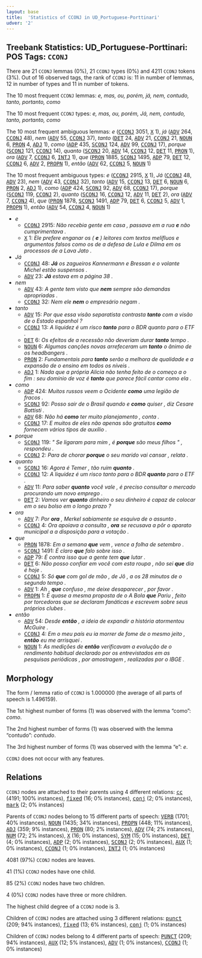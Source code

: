 ```yaml
---
layout: base
title:  'Statistics of CCONJ in UD_Portuguese-Porttinari'
udver: '2'
---
```


## Treebank Statistics: UD_Portuguese-Porttinari: POS Tags: `CCONJ`

There are 21 `CCONJ` lemmas (0%), 21 `CCONJ` types (0%) and 4211 `CCONJ` tokens (3%).
Out of 16 observed tags, the rank of `CCONJ` is: 11 in number of lemmas, 12 in number of types and 11 in number of tokens.

The 10 most frequent `CCONJ` lemmas: <em>e, mas, ou, porém, já, nem, contudo, tanto, portanto, como</em>

The 10 most frequent `CCONJ` types:  <em>e, mas, ou, porém, Já, nem, contudo, tanto, portanto, como</em>

The 10 most frequent ambiguous lemmas: <em>e</em> (<tt><a href="pt_porttinari-pos-CCONJ.html">CCONJ</a></tt> 3051, <tt><a href="pt_porttinari-pos-X.html">X</a></tt> 1), <em>já</em> (<tt><a href="pt_porttinari-pos-ADV.html">ADV</a></tt> 264, <tt><a href="pt_porttinari-pos-CCONJ.html">CCONJ</a></tt> 48), <em>nem</em> (<tt><a href="pt_porttinari-pos-ADV.html">ADV</a></tt> 55, <tt><a href="pt_porttinari-pos-CCONJ.html">CCONJ</a></tt> 37), <em>tanto</em> (<tt><a href="pt_porttinari-pos-DET.html">DET</a></tt> 24, <tt><a href="pt_porttinari-pos-ADV.html">ADV</a></tt> 21, <tt><a href="pt_porttinari-pos-CCONJ.html">CCONJ</a></tt> 21, <tt><a href="pt_porttinari-pos-NOUN.html">NOUN</a></tt> 6, <tt><a href="pt_porttinari-pos-PRON.html">PRON</a></tt> 4, <tt><a href="pt_porttinari-pos-ADJ.html">ADJ</a></tt> 1), <em>como</em> (<tt><a href="pt_porttinari-pos-ADP.html">ADP</a></tt> 435, <tt><a href="pt_porttinari-pos-SCONJ.html">SCONJ</a></tt> 124, <tt><a href="pt_porttinari-pos-ADV.html">ADV</a></tt> 99, <tt><a href="pt_porttinari-pos-CCONJ.html">CCONJ</a></tt> 17), <em>porque</em> (<tt><a href="pt_porttinari-pos-SCONJ.html">SCONJ</a></tt> 121, <tt><a href="pt_porttinari-pos-CCONJ.html">CCONJ</a></tt> 14), <em>quanto</em> (<tt><a href="pt_porttinari-pos-SCONJ.html">SCONJ</a></tt> 20, <tt><a href="pt_porttinari-pos-ADV.html">ADV</a></tt> 14, <tt><a href="pt_porttinari-pos-CCONJ.html">CCONJ</a></tt> 12, <tt><a href="pt_porttinari-pos-DET.html">DET</a></tt> 11, <tt><a href="pt_porttinari-pos-PRON.html">PRON</a></tt> 1), <em>ora</em> (<tt><a href="pt_porttinari-pos-ADV.html">ADV</a></tt> 7, <tt><a href="pt_porttinari-pos-CCONJ.html">CCONJ</a></tt> 6, <tt><a href="pt_porttinari-pos-INTJ.html">INTJ</a></tt> 1), <em>que</em> (<tt><a href="pt_porttinari-pos-PRON.html">PRON</a></tt> 1885, <tt><a href="pt_porttinari-pos-SCONJ.html">SCONJ</a></tt> 1495, <tt><a href="pt_porttinari-pos-ADP.html">ADP</a></tt> 79, <tt><a href="pt_porttinari-pos-DET.html">DET</a></tt> 12, <tt><a href="pt_porttinari-pos-CCONJ.html">CCONJ</a></tt> 6, <tt><a href="pt_porttinari-pos-ADV.html">ADV</a></tt> 2, <tt><a href="pt_porttinari-pos-PROPN.html">PROPN</a></tt> 1), <em>então</em> (<tt><a href="pt_porttinari-pos-ADV.html">ADV</a></tt> 62, <tt><a href="pt_porttinari-pos-CCONJ.html">CCONJ</a></tt> 5, <tt><a href="pt_porttinari-pos-NOUN.html">NOUN</a></tt> 1)

The 10 most frequent ambiguous types:  <em>e</em> (<tt><a href="pt_porttinari-pos-CCONJ.html">CCONJ</a></tt> 2915, <tt><a href="pt_porttinari-pos-X.html">X</a></tt> 1), <em>Já</em> (<tt><a href="pt_porttinari-pos-CCONJ.html">CCONJ</a></tt> 48, <tt><a href="pt_porttinari-pos-ADV.html">ADV</a></tt> 23), <em>nem</em> (<tt><a href="pt_porttinari-pos-ADV.html">ADV</a></tt> 43, <tt><a href="pt_porttinari-pos-CCONJ.html">CCONJ</a></tt> 32), <em>tanto</em> (<tt><a href="pt_porttinari-pos-ADV.html">ADV</a></tt> 15, <tt><a href="pt_porttinari-pos-CCONJ.html">CCONJ</a></tt> 13, <tt><a href="pt_porttinari-pos-DET.html">DET</a></tt> 6, <tt><a href="pt_porttinari-pos-NOUN.html">NOUN</a></tt> 6, <tt><a href="pt_porttinari-pos-PRON.html">PRON</a></tt> 2, <tt><a href="pt_porttinari-pos-ADJ.html">ADJ</a></tt> 1), <em>como</em> (<tt><a href="pt_porttinari-pos-ADP.html">ADP</a></tt> 424, <tt><a href="pt_porttinari-pos-SCONJ.html">SCONJ</a></tt> 92, <tt><a href="pt_porttinari-pos-ADV.html">ADV</a></tt> 68, <tt><a href="pt_porttinari-pos-CCONJ.html">CCONJ</a></tt> 17), <em>porque</em> (<tt><a href="pt_porttinari-pos-SCONJ.html">SCONJ</a></tt> 119, <tt><a href="pt_porttinari-pos-CCONJ.html">CCONJ</a></tt> 2), <em>quanto</em> (<tt><a href="pt_porttinari-pos-SCONJ.html">SCONJ</a></tt> 16, <tt><a href="pt_porttinari-pos-CCONJ.html">CCONJ</a></tt> 12, <tt><a href="pt_porttinari-pos-ADV.html">ADV</a></tt> 11, <tt><a href="pt_porttinari-pos-DET.html">DET</a></tt> 2), <em>ora</em> (<tt><a href="pt_porttinari-pos-ADV.html">ADV</a></tt> 7, <tt><a href="pt_porttinari-pos-CCONJ.html">CCONJ</a></tt> 4), <em>que</em> (<tt><a href="pt_porttinari-pos-PRON.html">PRON</a></tt> 1878, <tt><a href="pt_porttinari-pos-SCONJ.html">SCONJ</a></tt> 1491, <tt><a href="pt_porttinari-pos-ADP.html">ADP</a></tt> 79, <tt><a href="pt_porttinari-pos-DET.html">DET</a></tt> 6, <tt><a href="pt_porttinari-pos-CCONJ.html">CCONJ</a></tt> 5, <tt><a href="pt_porttinari-pos-ADV.html">ADV</a></tt> 1, <tt><a href="pt_porttinari-pos-PROPN.html">PROPN</a></tt> 1), <em>então</em> (<tt><a href="pt_porttinari-pos-ADV.html">ADV</a></tt> 54, <tt><a href="pt_porttinari-pos-CCONJ.html">CCONJ</a></tt> 4, <tt><a href="pt_porttinari-pos-NOUN.html">NOUN</a></tt> 1)


* <em>e</em>
  * <tt><a href="pt_porttinari-pos-CCONJ.html">CCONJ</a></tt> 2915: <em>Não recebia gente em casa , passava em a rua <b>e</b> não cumprimentava .</em>
  * <tt><a href="pt_porttinari-pos-X.html">X</a></tt> 1: <em>Ele prefere enganar os ( <b>e</b> ) leitores com textos melífluos e argumentos falsos como os de a defesa de Lula e Dilma em os processos de a Lava Jato .</em>
* <em>Já</em>
  * <tt><a href="pt_porttinari-pos-CCONJ.html">CCONJ</a></tt> 48: <em><b>Já</b> os zagueiros Kannermann e Bressan e o volante Michel estão suspensos .</em>
  * <tt><a href="pt_porttinari-pos-ADV.html">ADV</a></tt> 23: <em><b>Já</b> estava em a página 38 .</em>
* <em>nem</em>
  * <tt><a href="pt_porttinari-pos-ADV.html">ADV</a></tt> 43: <em>A gente tem visto que <b>nem</b> sempre são demandas apropriadas .</em>
  * <tt><a href="pt_porttinari-pos-CCONJ.html">CCONJ</a></tt> 32: <em>Nem ele <b>nem</b> o empresário negam .</em>
* <em>tanto</em>
  * <tt><a href="pt_porttinari-pos-ADV.html">ADV</a></tt> 15: <em>Por que essa visão separatista contrasta <b>tanto</b> com a visão de o Estado espanhol ?</em>
  * <tt><a href="pt_porttinari-pos-CCONJ.html">CCONJ</a></tt> 13: <em>A liquidez é um risco <b>tanto</b> para o BDR quanto para o ETF .</em>
  * <tt><a href="pt_porttinari-pos-DET.html">DET</a></tt> 6: <em>Os efeitos de a recessão não deveriam durar <b>tanto</b> tempo .</em>
  * <tt><a href="pt_porttinari-pos-NOUN.html">NOUN</a></tt> 6: <em>Algumas canções novas arrefeceram um <b>tanto</b> o ânimo de os headbangers .</em>
  * <tt><a href="pt_porttinari-pos-PRON.html">PRON</a></tt> 2: <em>Fundamentais para <b>tanto</b> serão a melhora de qualidade e a expansão de o ensino em todos os níveis .</em>
  * <tt><a href="pt_porttinari-pos-ADJ.html">ADJ</a></tt> 1: <em>Nada que a própria Alicia não tenha feito de o começo a o fim : seu domínio de voz é <b>tanto</b> que parece fácil cantar como ela .</em>
* <em>como</em>
  * <tt><a href="pt_porttinari-pos-ADP.html">ADP</a></tt> 424: <em>Muitos russos veem o Ocidente <b>como</b> uma legião de fracos .</em>
  * <tt><a href="pt_porttinari-pos-SCONJ.html">SCONJ</a></tt> 92: <em>Posso sair de o Brasil quando e <b>como</b> quiser , diz Cesare Battisti .</em>
  * <tt><a href="pt_porttinari-pos-ADV.html">ADV</a></tt> 68: <em>Não há <b>como</b> ter muito planejamento , conta .</em>
  * <tt><a href="pt_porttinari-pos-CCONJ.html">CCONJ</a></tt> 17: <em>E muitos de eles não apenas são gratuitos <b>como</b> fornecem vários tipos de auxílio .</em>
* <em>porque</em>
  * <tt><a href="pt_porttinari-pos-SCONJ.html">SCONJ</a></tt> 119: <em>" Se ligaram para mim , é <b>porque</b> são meus filhos " , respondeu .</em>
  * <tt><a href="pt_porttinari-pos-CCONJ.html">CCONJ</a></tt> 2: <em>Para de chorar <b>porque</b> o seu marido vai cansar , relata .</em>
* <em>quanto</em>
  * <tt><a href="pt_porttinari-pos-SCONJ.html">SCONJ</a></tt> 16: <em>Agora é Temer , tão ruim <b>quanto</b> .</em>
  * <tt><a href="pt_porttinari-pos-CCONJ.html">CCONJ</a></tt> 12: <em>A liquidez é um risco tanto para o BDR <b>quanto</b> para o ETF .</em>
  * <tt><a href="pt_porttinari-pos-ADV.html">ADV</a></tt> 11: <em>Para saber <b>quanto</b> você vale , é preciso consultar o mercado procurando um novo emprego .</em>
  * <tt><a href="pt_porttinari-pos-DET.html">DET</a></tt> 2: <em>Vamos ver <b>quanto</b> dinheiro o seu dinheiro é capaz de colocar em o seu bolso em o longo prazo ?</em>
* <em>ora</em>
  * <tt><a href="pt_porttinari-pos-ADV.html">ADV</a></tt> 7: <em>Por <b>ora</b> , Merkel sabiamente se esquiva de o assunto .</em>
  * <tt><a href="pt_porttinari-pos-CCONJ.html">CCONJ</a></tt> 4: <em>Ora apoiava a consulta , <b>ora</b> se recusava a pôr o aparato municipal a a disposição para a votação .</em>
* <em>que</em>
  * <tt><a href="pt_porttinari-pos-PRON.html">PRON</a></tt> 1878: <em>Em a semana <b>que</b> vem , vence a folha de setembro .</em>
  * <tt><a href="pt_porttinari-pos-SCONJ.html">SCONJ</a></tt> 1491: <em>É claro <b>que</b> falo sobre isso .</em>
  * <tt><a href="pt_porttinari-pos-ADP.html">ADP</a></tt> 79: <em>É contra isso que a gente tem <b>que</b> lutar .</em>
  * <tt><a href="pt_porttinari-pos-DET.html">DET</a></tt> 6: <em>Não posso confiar em você com esta roupa , não sei <b>que</b> dia é hoje .</em>
  * <tt><a href="pt_porttinari-pos-CCONJ.html">CCONJ</a></tt> 5: <em>Só <b>que</b> com gol de mão , de Jô , a os 28 minutos de o segundo tempo .</em>
  * <tt><a href="pt_porttinari-pos-ADV.html">ADV</a></tt> 1: <em>Ah , <b>que</b> confuso , me deixe desaparecer , por favor .</em>
  * <tt><a href="pt_porttinari-pos-PROPN.html">PROPN</a></tt> 1: <em>É quase a mesma proposta de o A Bola <b>que</b> Pariu , feito por torcedoras que se declaram fanáticas e escrevem sobre seus próprios clubes .</em>
* <em>então</em>
  * <tt><a href="pt_porttinari-pos-ADV.html">ADV</a></tt> 54: <em>Desde <b>então</b> , a ideia de expandir a história atormentou McGuire .</em>
  * <tt><a href="pt_porttinari-pos-CCONJ.html">CCONJ</a></tt> 4: <em>Em o meu país eu ia morrer de fome de o mesmo jeito , <b>então</b> eu me arrisquei .</em>
  * <tt><a href="pt_porttinari-pos-NOUN.html">NOUN</a></tt> 1: <em>As medições de <b>então</b> verificavam a evolução de o rendimento habitual declarado por os entrevistados em as pesquisas periódicas , por amostragem , realizadas por o IBGE .</em>

## Morphology

The form / lemma ratio of `CCONJ` is 1.000000 (the average of all parts of speech is 1.496159).

The 1st highest number of forms (1) was observed with the lemma “como”: <em>como</em>.

The 2nd highest number of forms (1) was observed with the lemma “contudo”: <em>contudo</em>.

The 3rd highest number of forms (1) was observed with the lemma “e”: <em>e</em>.

`CCONJ` does not occur with any features.


## Relations

`CCONJ` nodes are attached to their parents using 4 different relations: <tt><a href="pt_porttinari-dep-cc.html">cc</a></tt> (4191; 100% instances), <tt><a href="pt_porttinari-dep-fixed.html">fixed</a></tt> (16; 0% instances), <tt><a href="pt_porttinari-dep-conj.html">conj</a></tt> (2; 0% instances), <tt><a href="pt_porttinari-dep-mark.html">mark</a></tt> (2; 0% instances)

Parents of `CCONJ` nodes belong to 15 different parts of speech: <tt><a href="pt_porttinari-pos-VERB.html">VERB</a></tt> (1701; 40% instances), <tt><a href="pt_porttinari-pos-NOUN.html">NOUN</a></tt> (1435; 34% instances), <tt><a href="pt_porttinari-pos-PROPN.html">PROPN</a></tt> (448; 11% instances), <tt><a href="pt_porttinari-pos-ADJ.html">ADJ</a></tt> (359; 9% instances), <tt><a href="pt_porttinari-pos-PRON.html">PRON</a></tt> (80; 2% instances), <tt><a href="pt_porttinari-pos-ADV.html">ADV</a></tt> (74; 2% instances), <tt><a href="pt_porttinari-pos-NUM.html">NUM</a></tt> (72; 2% instances), <tt><a href="pt_porttinari-pos-X.html">X</a></tt> (16; 0% instances), <tt><a href="pt_porttinari-pos-SYM.html">SYM</a></tt> (15; 0% instances), <tt><a href="pt_porttinari-pos-DET.html">DET</a></tt> (4; 0% instances), <tt><a href="pt_porttinari-pos-ADP.html">ADP</a></tt> (2; 0% instances), <tt><a href="pt_porttinari-pos-SCONJ.html">SCONJ</a></tt> (2; 0% instances), <tt><a href="pt_porttinari-pos-AUX.html">AUX</a></tt> (1; 0% instances), <tt><a href="pt_porttinari-pos-CCONJ.html">CCONJ</a></tt> (1; 0% instances), <tt><a href="pt_porttinari-pos-INTJ.html">INTJ</a></tt> (1; 0% instances)

4081 (97%) `CCONJ` nodes are leaves.

41 (1%) `CCONJ` nodes have one child.

85 (2%) `CCONJ` nodes have two children.

4 (0%) `CCONJ` nodes have three or more children.

The highest child degree of a `CCONJ` node is 3.

Children of `CCONJ` nodes are attached using 3 different relations: <tt><a href="pt_porttinari-dep-punct.html">punct</a></tt> (209; 94% instances), <tt><a href="pt_porttinari-dep-fixed.html">fixed</a></tt> (13; 6% instances), <tt><a href="pt_porttinari-dep-conj.html">conj</a></tt> (1; 0% instances)

Children of `CCONJ` nodes belong to 4 different parts of speech: <tt><a href="pt_porttinari-pos-PUNCT.html">PUNCT</a></tt> (209; 94% instances), <tt><a href="pt_porttinari-pos-AUX.html">AUX</a></tt> (12; 5% instances), <tt><a href="pt_porttinari-pos-ADV.html">ADV</a></tt> (1; 0% instances), <tt><a href="pt_porttinari-pos-CCONJ.html">CCONJ</a></tt> (1; 0% instances)

